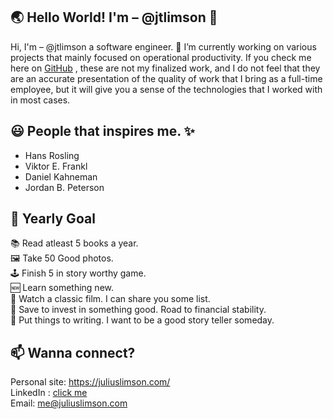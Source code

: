 ## 🌏 Hello World! I'm – @jtlimson 👋

Hi, I'm – @jtlimson a software engineer. 🔭 I’m currently working on various projects that mainly focused on operational productivity. If you check me here on [GitHub](https://github.com/jtlimson) , these are not my finalized work, and I do not feel that they are an accurate presentation of the quality of work that I bring as a full-time employee, but it will give you a sense of the technologies that I worked with in most cases.

## 😃 People that inspires me. ✨ 
- Hans Rosling
- Viktor E. Frankl
- Daniel Kahneman
- Jordan B. Peterson

## 📅 Yearly Goal
📚 Read atleast 5 books a year. <br/>
🖼️ Take 50 Good photos.  <br/>
🕹️ Finish 5 in story worthy game. <br/>
🆕 Learn something new.  <br/>
🎥 Watch a classic film. I can share you some list. <br/>
💸 Save to invest in something good. Road to financial stability.  <br/>
📓 Put things to writing. I want to be a good story teller someday. <br/>


## 📫 Wanna connect? 

Personal site: https://juliuslimson.com/  <br/> 
LinkedIn : [click me](https://www.linkedin.com/in/julius-limson-47018163/)  <br/>
Email: me@juliuslimson.com


<!--
**jtlimson/jtlimson** is a ✨ _special_ ✨ repository because its `README.md` (this file) appears on your GitHub profile.

Here are some ideas to get you started:

- 🔭 I’m currently working on ...
- 🌱 I’m currently learning ...
- 👯 I’m looking to collaborate on ...
- 🤔 I’m looking for help with ...
- 💬 Ask me about ...
- 📫 How to reach me: ...
- 😄 Pronouns: ...
- ⚡ Fun fact: ...
-->
